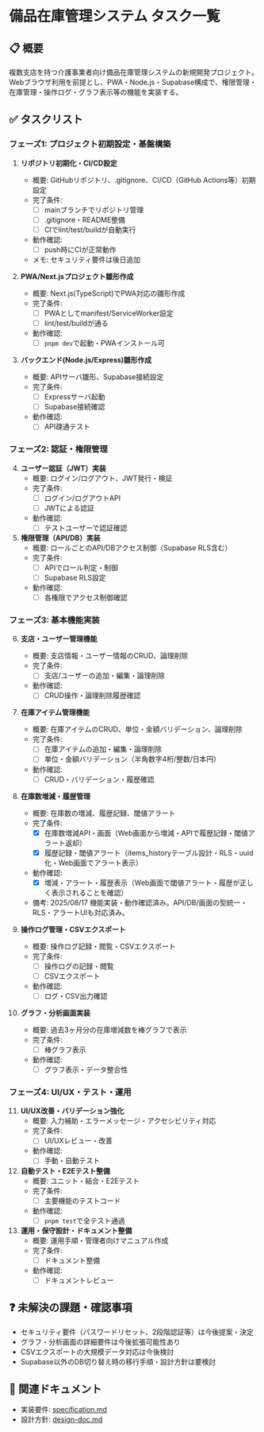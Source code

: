 # 備品在庫管理システム タスク一覧

## 📋 概要

複数支店を持つ介護事業者向け備品在庫管理システムの新規開発プロジェクト。Webブラウザ利用を前提とし、PWA・Node.js・Supabase構成で、権限管理・在庫管理・操作ログ・グラフ表示等の機能を実装する。

## ✅ タスクリスト

### フェーズ1: プロジェクト初期設定・基盤構築

1. **リポジトリ初期化・CI/CD設定**
    - 概要: GitHubリポジトリ、.gitignore、CI/CD（GitHub Actions等）初期設定
    - 完了条件:
        - [ ] mainブランチでリポジトリ管理
        - [ ] .gitignore・README整備
        - [ ] CIでlint/test/buildが自動実行
    - 動作確認:
        - [ ] push時にCIが正常動作
    - メモ: セキュリティ要件は後日追加

2. **PWA/Next.jsプロジェクト雛形作成**
    - 概要: Next.js(TypeScript)でPWA対応の雛形作成
    - 完了条件:
        - [ ] PWAとしてmanifest/ServiceWorker設定
        - [ ] lint/test/buildが通る
    - 動作確認:
        - [ ] `pnpm dev`で起動・PWAインストール可

3. **バックエンド(Node.js/Express)雛形作成**
    - 概要: APIサーバ雛形、Supabase接続設定
    - 完了条件:
        - [ ] Expressサーバ起動
        - [ ] Supabase接続確認
    - 動作確認:
        - [ ] API疎通テスト

### フェーズ2: 認証・権限管理

4. **ユーザー認証（JWT）実装**
    - 概要: ログイン/ログアウト、JWT発行・検証
    - 完了条件:
        - [ ] ログイン/ログアウトAPI
        - [ ] JWTによる認証
    - 動作確認:
        - [ ] テストユーザーで認証確認

5. **権限管理（API/DB）実装**
    - 概要: ロールごとのAPI/DBアクセス制御（Supabase RLS含む）
    - 完了条件:
        - [ ] APIでロール判定・制御
        - [ ] Supabase RLS設定
    - 動作確認:
        - [ ] 各権限でアクセス制御確認

### フェーズ3: 基本機能実装

6. **支店・ユーザー管理機能**
    - 概要: 支店情報・ユーザー情報のCRUD、論理削除
    - 完了条件:
        - [ ] 支店/ユーザーの追加・編集・論理削除
    - 動作確認:
        - [ ] CRUD操作・論理削除履歴確認

7. **在庫アイテム管理機能**
    - 概要: 在庫アイテムのCRUD、単位・金額バリデーション、論理削除
    - 完了条件:
        - [ ] 在庫アイテムの追加・編集・論理削除
        - [ ] 単位・金額バリデーション（半角数字4桁/整数/日本円）
    - 動作確認:
        - [ ] CRUD・バリデーション・履歴確認

8. **在庫数増減・履歴管理**
    - 概要: 在庫数の増減、履歴記録、閾値アラート
    - 完了条件:
        - [x] 在庫数増減API・画面（Web画面から増減・APIで履歴記録・閾値アラート返却）
        - [x] 履歴記録・閾値アラート（items_historyテーブル設計・RLS・uuid化・Web画面でアラート表示）
    - 動作確認:
        - [x] 増減・アラート・履歴表示（Web画面で閾値アラート・履歴が正しく表示されることを確認）
    - 備考: 2025/08/17 機能実装・動作確認済み。API/DB/画面の型統一・RLS・アラートUIも対応済み。

9. **操作ログ管理・CSVエクスポート**
    - 概要: 操作ログ記録・閲覧・CSVエクスポート
    - 完了条件:
        - [ ] 操作ログの記録・閲覧
        - [ ] CSVエクスポート
    - 動作確認:
        - [ ] ログ・CSV出力確認

10. **グラフ・分析画面実装**
    - 概要: 過去3ヶ月分の在庫増減数を棒グラフで表示
    - 完了条件:
        - [ ] 棒グラフ表示
    - 動作確認:
        - [ ] グラフ表示・データ整合性

### フェーズ4: UI/UX・テスト・運用

11. **UI/UX改善・バリデーション強化**
    - 概要: 入力補助・エラーメッセージ・アクセシビリティ対応
    - 完了条件:
        - [ ] UI/UXレビュー・改善
    - 動作確認:
        - [ ] 手動・自動テスト

12. **自動テスト・E2Eテスト整備**
    - 概要: ユニット・結合・E2Eテスト
    - 完了条件:
        - [ ] 主要機能のテストコード
    - 動作確認:
        - [ ] `pnpm test`で全テスト通過

13. **運用・保守設計・ドキュメント整備**
    - 概要: 運用手順・管理者向けマニュアル作成
    - 完了条件:
        - [ ] ドキュメント整備
    - 動作確認:
        - [ ] ドキュメントレビュー

## ❓ 未解決の課題・確認事項

- セキュリティ要件（パスワードリセット、2段階認証等）は今後提案・決定
- グラフ・分析画面の詳細要件は今後拡張可能性あり
- CSVエクスポートの大規模データ対応は今後検討
- Supabase以外のDB切り替え時の移行手順・設計方針は要検討

## 🔗 関連ドキュメント
- 実装要件: [specification.md](./specification.md)
- 設計方針: [design-doc.md](./design-doc.md)
